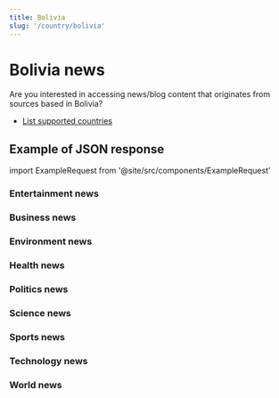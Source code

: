 ```yaml
---
title: Bolivia
slug: '/country/bolivia'
---
```


# Bolivia news

Are you interested in accessing news/blog content that originates from sources based in Bolivia?

- [List supported countries](/get-articles/countries)

## Example of JSON response

import ExampleRequest from '@site/src/components/ExampleRequest'

### Entertainment news
<ExampleRequest url="https://api.apitube.io/v1/news/articles?limit=2&category=news/Arts_and_Entertainment&country=bo"></ExampleRequest>

### Business news
<ExampleRequest url="https://api.apitube.io/v1/news/articles?limit=2&category=news/Business&country=bo"></ExampleRequest>

### Environment news
<ExampleRequest url="https://api.apitube.io/v1/news/articles?limit=2&category=news/Environment&country=bo"></ExampleRequest>

### Health news
<ExampleRequest url="https://api.apitube.io/v1/news/articles?limit=2&category=news/Health&country=bo"></ExampleRequest>

### Politics news
<ExampleRequest url="https://api.apitube.io/v1/news/articles?limit=2&category=news/Politics&country=bo"></ExampleRequest>

### Science news
<ExampleRequest url="https://api.apitube.io/v1/news/articles?limit=2&category=news/Science&country=bo"></ExampleRequest>

### Sports news
<ExampleRequest url="https://api.apitube.io/v1/news/articles?limit=2&category=news/Sports&country=bo"></ExampleRequest>

### Technology news
<ExampleRequest url="https://api.apitube.io/v1/news/articles?limit=2&category=news/Technology&country=bo"></ExampleRequest>

### World news
<ExampleRequest url="https://api.apitube.io/v1/news/articles?limit=2&category=news/World&country=bo"></ExampleRequest>
